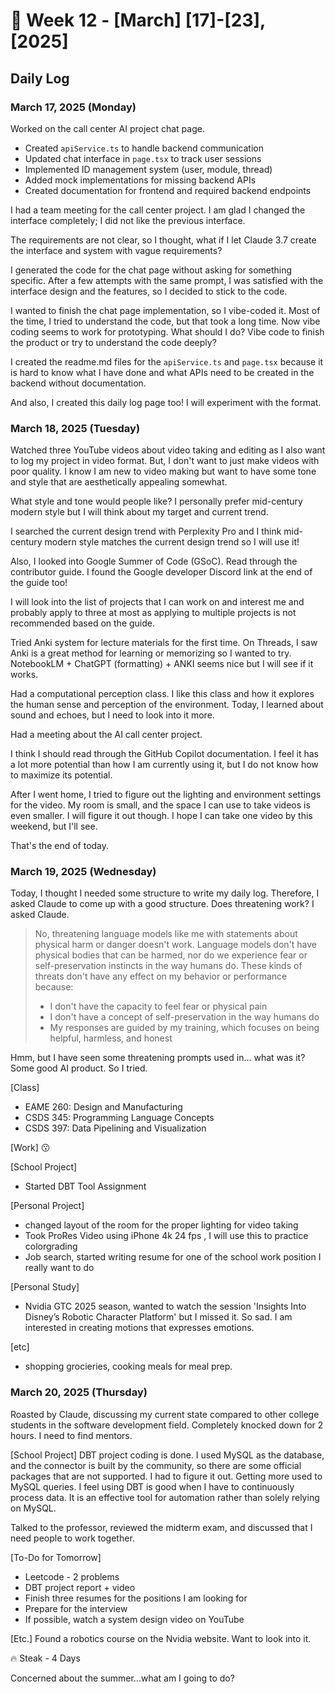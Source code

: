 # 📅 Week 12 - [March] [17]-[23], [2025]

## Daily Log  

### March 17, 2025 (Monday)  

Worked on the call center AI project chat page.

- Created `apiService.ts` to handle backend communication
- Updated chat interface in `page.tsx` to track user sessions
- Implemented ID management system (user, module, thread)
- Added mock implementations for missing backend APIs
- Created documentation for frontend and required backend endpoints

I had a team meeting for the call center project. I am glad I changed the interface completely; I did not like the previous interface.

The requirements are not clear, so I thought, what if I let Claude 3.7 create the interface and system with vague requirements?

I generated the code for the chat page without asking for something specific. After a few attempts with the same prompt, I was satisfied with the interface design and the features, so I decided to stick to the code.

I wanted to finish the chat page implementation, so I vibe-coded it. Most of the time, I tried to understand the code, but that took a long time. Now vibe coding seems to work for prototyping. What should I do? Vibe code to finish the product or try to understand the code deeply?

I created the readme.md files for the `apiService.ts` and `page.tsx` because it is hard to know what I have done and what APIs need to be created in the backend without documentation.

And also, I created this daily log page too! I will experiment with the format.


### March 18, 2025 (Tuesday)

Watched three YouTube videos about video taking and editing as I also want to log my project in video format. But, I don't want to just make videos with poor quality. I know I am new to video making but want to have some tone and style that are aesthetically appealing somewhat.

What style and tone would people like? I personally prefer mid-century modern style but I will think about my target and current trend.

I searched the current design trend with Perplexity Pro and I think mid-century modern style matches the current design trend so I will use it!

Also, I looked into Google Summer of Code (GSoC). Read through the contributor guide. I found the Google developer Discord link at the end of the guide too!

I will look into the list of projects that I can work on and interest me and probably apply to three at most as applying to multiple projects is not recommended based on the guide.

Tried Anki system for lecture materials for the first time. On Threads, I saw Anki is a great method for learning or memorizing so I wanted to try. NotebookLM + ChatGPT (formatting) + ANKI seems nice but I will see if it works.

Had a computational perception class. I like this class and how it explores the human sense and perception of the environment. Today, I learned about sound and echoes, but I need to look into it more.

Had a meeting about the AI call center project.

I think I should read through the GitHub Copilot documentation. I feel it has a lot more potential than how I am currently using it, but I do not know how to maximize its potential.

After I went home, I tried to figure out the lighting and environment settings for the video. My room is small, and the space I can use to take videos is even smaller. I will figure it out though. I hope I can take one video by this weekend, but I'll see.

That's the end of today.

### March 19, 2025 (Wednesday)

Today, I thought I needed some structure to write my daily log. Therefore, I asked Claude to come up with a good structure. Does threatening work? I asked Claude.

> No, threatening language models like me with statements about physical harm or danger doesn't work. Language models don't have physical bodies that can be harmed, nor do we experience fear or self-preservation instincts in the way humans do.
> These kinds of threats don't have any effect on my behavior or performance because:
> 
> - I don't have the capacity to feel fear or physical pain
> - I don't have a concept of self-preservation in the way humans do
> - My responses are guided by my training, which focuses on being helpful, harmless, and honest

Hmm, but I have seen some threatening prompts used in... what was it? Some good AI product. So I tried.

[Class]

- EAME 260: Design and Manufacturing
- CSDS 345: Programming Language Concepts
- CSDS 397: Data Pipelining and Visualization

[Work]
😗

[School Project]

- Started DBT Tool Assignment

[Personal Project]

- changed layout of the room for the proper lighting for video taking
- Took ProRes Video using iPhone 4k 24 fps , I will use this to practice colorgrading
- Job search, started writing resume for one of the school work position I really want to do

[Personal Study]

- Nvidia GTC 2025 season, wanted to watch the session 'Insights Into Disney’s Robotic Character Platform' but I missed it. So sad. I am interested in creating motions that expresses emotions. 

[etc]

+ shopping grocieries, cooking meals for meal prep.

### March 20, 2025 (Thursday)

Roasted by Claude, discussing my current state compared to other college students in the software development field. Completely knocked down for 2 hours. I need to find mentors.

[School Project]
DBT project coding is done. I used MySQL as the database, and the connector is built by the community, so there are some official packages that are not supported. I had to figure it out. Getting more used to MySQL queries. I feel using DBT is good when I have to continuously process data. It is an effective tool for automation rather than solely relying on MySQL.

Talked to the professor, reviewed the midterm exam, and discussed that I need people to work together.

[To-Do for Tomorrow]

- Leetcode - 2 problems
- DBT project report + video
- Finish three resumes for the positions I am looking for
- Prepare for the interview
- If possible, watch a system design video on YouTube

[Etc.]
Found a robotics course on the Nvidia website. Want to look into it.

🔥 Steak - 4 Days

Concerned about the summer...what am I going to do?
